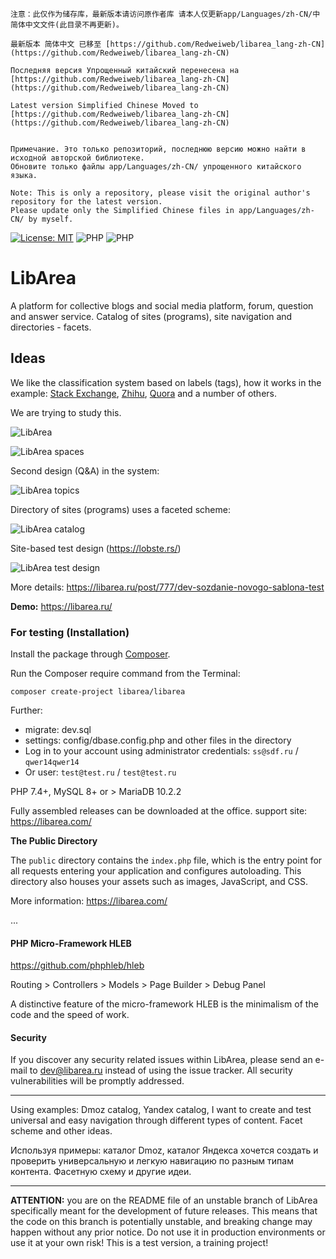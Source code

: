 <p align="center">
    
    注意：此仅作为储存库，最新版本请访问原作者库 请本人仅更新app/Languages/zh-CN/中简体中文文件(此目录不再更新)。
    
    最新版本 简体中文 已移至 [https://github.com/Redweiweb/libarea_lang-zh-CN](https://github.com/Redweiweb/libarea_lang-zh-CN)
    
    Последняя версия Упрощенный китайский перенесена на [https://github.com/Redweiweb/libarea_lang-zh-CN](https://github.com/Redweiweb/libarea_lang-zh-CN)
    
    Latest version Simplified Chinese Moved to [https://github.com/Redweiweb/libarea_lang-zh-CN](https://github.com/Redweiweb/libarea_lang-zh-CN)
    
    
    Примечание. Это только репозиторий, последнюю версию можно найти в исходной авторской библиотеке. 
    Обновите только файлы app/Languages/zh-CN/ упрощенного китайского языка.
    
    Note: This is only a repository, please visit the original author's repository for the latest version. 
    Please update only the Simplified Chinese files in app/Languages/zh-CN/ by myself.
    
    
<a href="https://github.com/LibArea/libarea/blob/main/LICENSE"><img src="https://img.shields.io/badge/License-MIT%20(Free)-brightgreen.svg" alt="License: MIT"></a>
<img src="https://img.shields.io/badge/PHP-^7.4.0-blue" alt="PHP">
<img src="https://img.shields.io/badge/PHP-8-blue" alt="PHP">
</p>

# LibArea

A platform for collective blogs and social media platform, forum, question and answer service. Catalog of sites (programs), site navigation and directories - facets.

## Ideas

We like the classification system based on labels (tags), how it works in the example: [Stack Exchange](https://stackoverflow.com/), [Zhihu](https://www.zhihu.com/), [Quora](https://www.quora.com/) and a number of others.

We are trying to study this.

![LibArea](https://raw.githubusercontent.com/LibArea/libarea/main/public/assets/images/libarea1.jpg)

![LibArea spaces](https://raw.githubusercontent.com/LibArea/libarea/main/public/assets/images/libarea2.jpg)

Second design (Q&A) in the system: 

![LibArea topics](https://raw.githubusercontent.com/LibArea/libarea/main/public/assets/images/libarea3.jpg)

Directory of sites (programs) uses a faceted scheme:

![LibArea catalog](https://raw.githubusercontent.com/LibArea/libarea/main/public/assets/images/catalog.jpg)

Site-based test design (https://lobste.rs/)

![LibArea test design](https://raw.githubusercontent.com/LibArea/libarea/main/public/assets/images/libarea-test.jpg)

More details: https://libarea.ru/post/777/dev-sozdanie-novogo-sablona-test

**Demo:** https://libarea.ru/

### For testing (Installation)

Install the package through [Composer](http://getcomposer.org/). 

Run the Composer require command from the Terminal:

    composer create-project libarea/libarea

Further:

*   migrate: dev.sql
*   settings: config/dbase.config.php and other files in the directory
*   Log in to your account using administrator credentials: `ss@sdf.ru` / `qwer14qwer14`
*   Or user: `test@test.ru` / `test@test.ru`

PHP 7.4+, MySQL 8+ or > MariaDB 10.2.2

Fully assembled releases can be downloaded at the office. support site: https://libarea.com/

**The Public Directory**

The `public` directory contains the `index.php` file, which is the entry point for all requests entering your application and configures autoloading. This directory also houses your assets such as images, JavaScript, and CSS.

More information: https://libarea.com/

...

#### PHP Micro-Framework HLEB

https://github.com/phphleb/hleb

Routing > Controllers > Models > Page Builder > Debug Panel

A distinctive feature of the micro-framework HLEB is the minimalism of the code and the speed of work.

#### Security

If you discover any security related issues within LibArea, please send an e-mail to dev@libarea.ru instead of using the issue tracker. All security vulnerabilities will be promptly addressed.

---

Using examples: Dmoz catalog, Yandex catalog, I want to create and test universal and easy navigation through different types of content. Facet scheme and other ideas.

Используя примеры: каталог Dmoz, каталог Яндекса хочется создать и проверить универсальную и легкую навигацию по разным типам контента. Фасетную схему и другие идеи.


---

**ATTENTION:** you are on the README file of an unstable branch of LibArea specifically meant for the development of future releases. This means that the code on this branch is potentially unstable, and breaking change may happen without any prior notice. Do not use it in production environments or use it at your own risk! This is a test version, a training project!
